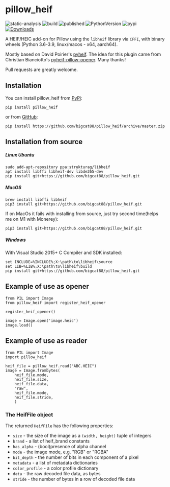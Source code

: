 # pillow_heif

![static-analysis](https://github.com/bigcat88/pillow_heif/actions/workflows/static-analysis.yml/badge.svg)
![build](https://github.com/bigcat88/pillow_heif/actions/workflows/create-release-draft.yml/badge.svg)
![published](https://github.com/bigcat88/pillow_heif/actions/workflows/publish-pypi.yaml/badge.svg)
![PythonVersion](https://img.shields.io/badge/python-3.6%20%7C3.7%20%7C%203.8%20%7C%203.9%20%7C%203.10-blue)
![pypi](https://img.shields.io/pypi/v/pillow_heif.svg)
[![Downloads](https://static.pepy.tech/personalized-badge/pillow-heif?period=month&units=international_system&left_color=grey&right_color=orange&left_text=Downloads/Month)](https://pepy.tech/project/pillow-heif)


A HEIF/HEIC add-on for Pillow using the `libheif` library via `CFFI`, with binary wheels (Python 3.6-3.9, linux/macos - x64, aarch64).

Mostly based on David Poirier's [pyheif](https://github.com/carsales/pyheif).
The idea for this plugin came from Christian Bianciotto's [pyheif-pillow-opener](https://github.com/ciotto/pyheif-pillow-opener).
Many thanks!

Pull requests are greatly welcome.

## Installation
You can install pillow_heif from [PyPi](https://pypi.org/project/pillow-heif/):

```pip install pillow_heif```

or from [GitHub](https://github.com/bigcat88/pillow_heif):

```pip install https://github.com/bigcat88/pillow_heif/archive/master.zip```

## Installation from source

##### Linux Ubuntu
```
sudo add-apt-repository ppa:strukturag/libheif
apt install libffi libheif-dev libde265-dev
pip install git+https://github.com/bigcat88/pillow_heif.git
```

##### MacOS
```
brew install libffi libheif
pip3 install git+https://github.com/bigcat88/pillow_heif.git
```
If on MacOs it fails with installing from source, just try second time(helps me on M1 with Monerey):
```
pip3 install git+https://github.com/bigcat88/pillow_heif.git
```

##### Windows
With Visual Studio 2015+ C Compiler and SDK installed:
```
set INCLUDE=%INCLUDE%;X:\path\to\libheif\source
set LIB=%LIB%;X:\path\to\libheif\build
pip install git+https://github.com/bigcat88/pillow_heif.git
```

## Example of use as opener
```
from PIL import Image
from pillow_heif import register_heif_opener

register_heif_opener()

image = Image.open('image.heic')
image.load()
```

## Example of use as reader

```
from PIL import Image
import pillow_heif

heif_file = pillow_heif.read("ABC.HEIC")
image = Image.frombytes(
    heif_file.mode, 
    heif_file.size, 
    heif_file.data,
    "raw",
    heif_file.mode,
    heif_file.stride,
    )
```

### The HeifFile object

The returned `HeifFile` has the following properties:

* `size` - the size of the image as a `(width, height)` tuple of integers
* `brand` - a list of heif_brand constants
* `has_alpha`  - (bool)presence of alpha channel
* `mode` - the image mode, e.g. "RGB" or "RGBA"
* `bit_depth` - the number of bits in each component of a pixel
* `metadata` - a list of metadata dictionaries
* `color_profile` - a color profile dictionary
* `data` - the raw decoded file data, as bytes
* `stride` - the number of bytes in a row of decoded file data
